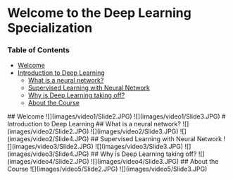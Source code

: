 # Welcome to the Deep Learning Specialization

### Table of Contents
- [Welcome](#welcome)
- [Introduction to Deep Learning](#intro)
	- [What is a neural network?](#whatis)
	- [Supervised Learning with Neural Network](#super)
	- [Why is Deep Learning taking off?](#deep)
	- [About the Course](#about)

<a name="welcome" />
## Welcome
![](images/video1/Slide2.JPG)
![](images/video1/Slide3.JPG)

<a name="intro" />
# Introduction to Deep Learning

<a name="whatis" />
## What is a neural network?
![](images/video2/Slide2.JPG)
![](images/video2/Slide3.JPG)
![](images/video2/Slide4.JPG)

<a name="super" />
## Supervised Learning with Neural Network
![](images/video3/Slide2.JPG)
![](images/video3/Slide3.JPG)
![](images/video3/Slide4.JPG)

<a name="deep" />
## Why is Deep Learning taking off?
![](images/video4/Slide2.JPG)
![](images/video4/Slide3.JPG)

<a name="about" />
 ## About the Course
![](images/video5/Slide2.JPG)
![](images/video5/Slide3.JPG)
